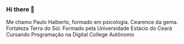 ### Hi there 👋
Me chamo Paulo Halberto, formado em psicologia.
Cearence da gema. 
Fortaleza Terra do Sol.
Formado pela Universidade Estácio do Ceará
Cursando Programação na Digital College
Autônomo
<!--
**paulohalberto/paulohalberto** is a ✨ _special_ ✨ repository because its `README.md` (this file) appears on your GitHub profile.

Here are some ideas to get you started:

- 🔭 I’m currently working on ...
- 🌱 I’m currently learning ...
- 👯 I’m looking to collaborate on ...
- 🤔 I’m looking for help with ...
- 💬 Ask me about ...
- 📫 How to reach me: ...
- 😄 Pronouns: ...
- ⚡ Fun fact: ...
-->
